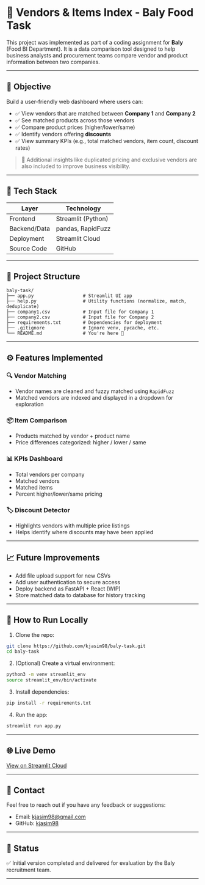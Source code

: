 # 🧾 Vendors & Items Index - Baly Food Task

This project was implemented as part of a coding assignment for **Baly** (Food BI Department). It is a data comparison tool designed to help business analysts and procurement teams compare vendor and product information between two companies.

---

## 📌 Objective

Build a user-friendly web dashboard where users can:

- ✅ View vendors that are matched between **Company 1** and **Company 2**
- ✅ See matched products across those vendors
- ✅ Compare product prices (higher/lower/same)
- ✅ Identify vendors offering **discounts**
- ✅ View summary KPIs (e.g., total matched vendors, item count, discount rates)

> 🧠 Additional insights like duplicated pricing and exclusive vendors are also included to improve business visibility.

---

## 🧱 Tech Stack

| Layer        | Technology         |
|--------------|--------------------|
| Frontend     | Streamlit (Python) |
| Backend/Data | pandas, RapidFuzz  |
| Deployment   | Streamlit Cloud    |
| Source Code  | GitHub             |

---

## 📂 Project Structure

```
baly-task/
├── app.py                  # Streamlit UI app
├── help.py                 # Utility functions (normalize, match, deduplicate)
├── company1.csv            # Input file for Company 1
├── company2.csv            # Input file for Company 2
├── requirements.txt        # Dependencies for deployment
├── .gitignore              # Ignore venv, pycache, etc.
└── README.md               # You're here 👋
```

---

## ⚙️ Features Implemented

### 🔍 Vendor Matching
- Vendor names are cleaned and fuzzy matched using `RapidFuzz`
- Matched vendors are indexed and displayed in a dropdown for exploration

### 📦 Item Comparison
- Products matched by vendor + product name
- Price differences categorized: higher / lower / same

### 📊 KPIs Dashboard
- Total vendors per company
- Matched vendors
- Matched items
- Percent higher/lower/same pricing

### 🏷️ Discount Detector
- Highlights vendors with multiple price listings
- Helps identify where discounts may have been applied

---

## 📈 Future Improvements

- Add file upload support for new CSVs
- Add user authentication to secure access
- Deploy backend as FastAPI + React (WIP)
- Store matched data to database for history tracking

---

## 🚀 How to Run Locally

1. Clone the repo:
```bash
git clone https://github.com/kjasim98/baly-task.git
cd baly-task
```

2. (Optional) Create a virtual environment:
```bash
python3 -m venv streamlit_env
source streamlit_env/bin/activate
```

3. Install dependencies:
```bash
pip install -r requirements.txt
```

4. Run the app:
```bash
streamlit run app.py
```

---

## 🌐 Live Demo
[View on Streamlit Cloud](https://kjasim98-baly-task-app-srkx9g.streamlit.app/)

---

## 📩 Contact
Feel free to reach out if you have any feedback or suggestions:
- Email: [kjasim98@gmail.com](mailto:kjasim98@gmail.com)
- GitHub: [kjasim98](https://github.com/kjasim98)

---

## 🏁 Status
✅ Initial version completed and delivered for evaluation by the Baly recruitment team.

---